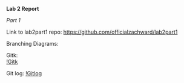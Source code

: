 **Lab 2 Report**

*Part 1*

Link to lab2part1 repo: https://github.com/officialzachward/lab2part1

Branching Diagrams:  

Gitk:  
[!Gitk](/images/gitk.png)

Git log:
[!Gitlog](/images/gitlog.png)



